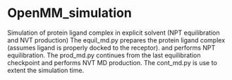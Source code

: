 # OpenMM_simulation
Simulation of protein ligand complex in explicit solvent (NPT equilibration and NVT production)
The equil_md.py prepares the protein ligand complex (assumes ligand is properly docked to the receptor). and performs NPT equilibration.
The prod_md.py continues from the last equilibration checkpoint and performs NVT MD production.
The cont_md.py is use to extent the simulation time.
